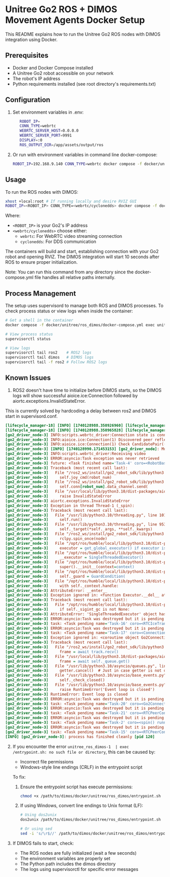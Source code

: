 # Unitree Go2 ROS + DIMOS Movement Agents Docker Setup

This README explains how to run the Unitree Go2 ROS nodes with DIMOS integration using Docker.

## Prerequisites

- Docker and Docker Compose installed
- A Unitree Go2 robot accessible on your network
- The robot's IP address
- Python requirements installed (see root directory's requirements.txt)

## Configuration

1. Set environment variables in .env:
   ```bash
      ROBOT_IP=
      CONN_TYPE=webrtc
      WEBRTC_SERVER_HOST=0.0.0.0
      WEBRTC_SERVER_PORT=9991
      DISPLAY=:0
      ROS_OUTPUT_DIR=/app/assets/output/ros
   ```

2. Or run with environment variables in command line docker-compose:
   ```bash
   ROBOT_IP=192.168.9.140 CONN_TYPE=webrtc docker compose -f docker/unitree/ros_dimos/docker-compose.yml up --build
   ```

## Usage

To run the ROS nodes with DIMOS:

```bash
xhost +local:root # If running locally and desire RVIZ GUI
ROBOT_IP=<ROBOT_IP> CONN_TYPE=<webrtc/cyclonedds> docker compose -f docker/unitree/ros_dimos/docker-compose.yml up --build
```

Where:
- `<ROBOT_IP>` is your Go2's IP address
- `<webrtc/cyclonedds>` choose either:
  - `webrtc`: For WebRTC video streaming connection
  - `cyclonedds`: For DDS communication

The containers will build and start, establishing connection with your Go2 robot and opening RVIZ. The DIMOS integration will start 10 seconds after ROS to ensure proper initialization.

Note: You can run this command from any directory since the docker-compose.yml file handles all relative paths internally.

## Process Management

The setup uses supervisord to manage both ROS and DIMOS processes. To check process status or view logs when inside the container:

```bash
# Get a shell in the container
docker compose -f docker/unitree/ros_dimos/docker-compose.yml exec unitree_ros_dimos bash

# View process status
supervisorctl status

# View logs
supervisorctl tail ros2    # ROS2 logs
supervisorctl tail dimos   # DIMOS logs
supervisorctl tail -f ros2 # Follow ROS2 logs
```

## Known Issues

1. ROS2 doesn't have time to initialize before DIMOS starts, so the DIMOS logs will show successful aioice.ice:Connection followed by aiortc.exceptions.InvalidStateError. 

This is currently solved by hardcoding a delay between ros2 and DIMOS start in supervisord.conf. 

```ini
[lifecycle_manager-18] [INFO] [1740128988.350926960] [lifecycle_manager_navigation]: Managed nodes are active
[lifecycle_manager-18] [INFO] [1740128988.350965828] [lifecycle_manager_navigation]: Creating bond timer...
[go2_driver_node-3] INFO:scripts.webrtc_driver:Connection state is connecting
[go2_driver_node-3] INFO:aioice.ice:Connection(1) Discovered peer reflexive candidate Candidate(3hokvTUH7e 1 udp 2130706431 192.168.9.140 37384 typ prflx)
[go2_driver_node-3] INFO:aioice.ice:Connection(1) Check CandidatePair(('192.168.9.155', 33483) -> ('192.168.9.140', 37384)) State.WAITING -> State.IN_PROGRESS
[go2_driver_node-3] [INFO] [1740128990.171453153] [go2_driver_node]: Move
[go2_driver_node-3] INFO:scripts.webrtc_driver:Receiving video
[go2_driver_node-3] ERROR:asyncio:Task exception was never retrieved
[go2_driver_node-3] future: <Task finished name='Task-4' coro=<RobotBaseNode.run() done, defined at /ros2_ws/install/go2_robot_sdk/lib/python3.10/site-packages/go2_robot_sdk/go2_driver_node.py:625> exception=InvalidStateError()>
[go2_driver_node-3] Traceback (most recent call last):
[go2_driver_node-3]   File "/ros2_ws/install/go2_robot_sdk/lib/python3.10/site-packages/go2_robot_sdk/go2_driver_node.py", line 634, in run
[go2_driver_node-3]     self.joy_cmd(robot_num)
[go2_driver_node-3]   File "/ros2_ws/install/go2_robot_sdk/lib/python3.10/site-packages/go2_robot_sdk/go2_driver_node.py", line 320, in joy_cmd
[go2_driver_node-3]     self.conn[robot_num].data_channel.send(
[go2_driver_node-3]   File "/usr/local/lib/python3.10/dist-packages/aiortc/rtcdatachannel.py", line 182, in send
[go2_driver_node-3]     raise InvalidStateError
[go2_driver_node-3] aiortc.exceptions.InvalidStateError
[go2_driver_node-3] Exception in thread Thread-1 (_spin):
[go2_driver_node-3] Traceback (most recent call last):
[go2_driver_node-3]   File "/usr/lib/python3.10/threading.py", line 1016, in _bootstrap_inner
[go2_driver_node-3]     self.run()
[go2_driver_node-3]   File "/usr/lib/python3.10/threading.py", line 953, in run
[go2_driver_node-3]     self._target(*self._args, **self._kwargs)
[go2_driver_node-3]   File "/ros2_ws/install/go2_robot_sdk/lib/python3.10/site-packages/go2_robot_sdk/go2_driver_node.py", line 646, in _spin
[go2_driver_node-3]     rclpy.spin_once(node)
[go2_driver_node-3]   File "/opt/ros/humble/local/lib/python3.10/dist-packages/rclpy/__init__.py", line 203, in spin_once
[go2_driver_node-3]     executor = get_global_executor() if executor is None else executor
[go2_driver_node-3]   File "/opt/ros/humble/local/lib/python3.10/dist-packages/rclpy/__init__.py", line 106, in get_global_executor
[go2_driver_node-3]     __executor = SingleThreadedExecutor()
[go2_driver_node-3]   File "/opt/ros/humble/local/lib/python3.10/dist-packages/rclpy/executors.py", line 721, in __init__
[go2_driver_node-3]     super().__init__(context=context)
[go2_driver_node-3]   File "/opt/ros/humble/local/lib/python3.10/dist-packages/rclpy/executors.py", line 172, in __init__
[go2_driver_node-3]     self._guard = GuardCondition(
[go2_driver_node-3]   File "/opt/ros/humble/local/lib/python3.10/dist-packages/rclpy/guard_condition.py", line 23, in __init__
[go2_driver_node-3]     with self._context.handle:
[go2_driver_node-3] AttributeError: __enter__
[go2_driver_node-3] Exception ignored in: <function Executor.__del__ at 0x79dfdedc2c20>
[go2_driver_node-3] Traceback (most recent call last):
[go2_driver_node-3]   File "/opt/ros/humble/local/lib/python3.10/dist-packages/rclpy/executors.py", line 243, in __del__
[go2_driver_node-3]     if self._sigint_gc is not None:
[go2_driver_node-3] AttributeError: 'SingleThreadedExecutor' object has no attribute '_sigint_gc'
[go2_driver_node-3] ERROR:asyncio:Task was destroyed but it is pending!
[go2_driver_node-3] task: <Task pending name='Task-16' coro=<RTCIceTransport._monitor() done, defined at /usr/local/lib/python3.10/dist-packages/aiortc/rtcicetransport.py:344> wait_for=<Future pending cb=[shield.<locals>._outer_done_callback() at /usr/lib/python3.10/asyncio/tasks.py:864, Task.task_wakeup()]>>
[go2_driver_node-3] ERROR:asyncio:Task was destroyed but it is pending!
[go2_driver_node-3] task: <Task pending name='Task-17' coro=<Connection.check_start() done, defined at /ros2_ws/install/go2_robot_sdk/share/go2_robot_sdk/external_lib/aioice/ice.py:789> wait_for=<Future pending cb=[Task.task_wakeup()]>>
[go2_driver_node-3] Exception ignored in: <coroutine object Go2Connection.on_track at 0x79dffafa85f0>
[go2_driver_node-3] Traceback (most recent call last):
[go2_driver_node-3]   File "/ros2_ws/install/go2_robot_sdk/lib/python3.10/site-packages/scripts/webrtc_driver.py", line 229, in on_track
[go2_driver_node-3]     frame = await track.recv()
[go2_driver_node-3]   File "/usr/local/lib/python3.10/dist-packages/aiortc/rtcrtpreceiver.py", line 203, in recv
[go2_driver_node-3]     frame = await self._queue.get()
[go2_driver_node-3]   File "/usr/lib/python3.10/asyncio/queues.py", line 161, in get
[go2_driver_node-3]     getter.cancel()  # Just in case getter is not done yet.
[go2_driver_node-3]   File "/usr/lib/python3.10/asyncio/base_events.py", line 753, in call_soon
[go2_driver_node-3]     self._check_closed()
[go2_driver_node-3]   File "/usr/lib/python3.10/asyncio/base_events.py", line 515, in _check_closed
[go2_driver_node-3]     raise RuntimeError('Event loop is closed')
[go2_driver_node-3] RuntimeError: Event loop is closed
[go2_driver_node-3] ERROR:asyncio:Task was destroyed but it is pending!
[go2_driver_node-3] task: <Task pending name='Task-20' coro=<Go2Connection.on_track() done, defined at /ros2_ws/install/go2_robot_sdk/lib/python3.10/site-packages/scripts/webrtc_driver.py:223> wait_for=<Future cancelled> cb=[AsyncIOEventEmitter._emit_run.<locals>.callback() at /usr/local/lib/python3.10/dist-packages/pyee/asyncio.py:95]>
[go2_driver_node-3] ERROR:asyncio:Task was destroyed but it is pending!
[go2_driver_node-3] task: <Task pending name='Task-21' coro=<RTCPeerConnection.__connect() done, defined at /usr/local/lib/python3.10/dist-packages/aiortc/rtcpeerconnection.py:1008> wait_for=<Future pending cb=[Task.task_wakeup()]>>
[go2_driver_node-3] ERROR:asyncio:Task was destroyed but it is pending!
[go2_driver_node-3] task: <Task pending name='Task-2' coro=<spin() running at /ros2_ws/install/go2_robot_sdk/lib/python3.10/site-packages/go2_robot_sdk/go2_driver_node.py:655> wait_for=<Future pending cb=[Task.task_wakeup()]>>
[go2_driver_node-3] ERROR:asyncio:Task was destroyed but it is pending!
[go2_driver_node-3] task: <Task pending name='Task-15' coro=<RTCPeerConnection.__connect() running at /usr/local/lib/python3.10/dist-packages/aiortc/rtcpeerconnection.py:1016> wait_for=<Future pending cb=[Task.task_wakeup()]>>
[INFO] [go2_driver_node-3]: process has finished cleanly [pid 120]
```


2. If you encounter the error `unitree_ros_dimos-1  | exec /entrypoint.sh: no such file or directory`, this can be caused by:
   - Incorrect file permissions
   - Windows-style line endings (CRLF) in the entrypoint script

   To fix:
   1. Ensure the entrypoint script has execute permissions:
      ```bash
      chmod +x /path/to/dimos/docker/unitree/ros_dimos/entrypoint.sh
      ```
   
   2. If using Windows, convert line endings to Unix format (LF):
      ```bash
      # Using dos2unix
      dos2unix /path/to/dimos/docker/unitree/ros_dimos/entrypoint.sh
      
      # Or using sed
      sed -i 's/\r$//' /path/to/dimos/docker/unitree/ros_dimos/entrypoint.sh
      ```

2. If DIMOS fails to start, check:
   - The ROS nodes are fully initialized (wait a few seconds)
   - The environment variables are properly set
   - The Python path includes the dimos directory
   - The logs using supervisorctl for specific error messages 